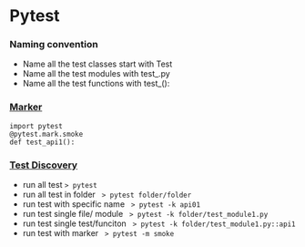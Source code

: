 # Pytest

### Naming convention
- Name all the test classes start with Test 
- Name all the test modules with test_.py 
- Name all the test functions with test_():
### [Marker](#marker)
```
import pytest
@pytest.mark.smoke
def test_api1():
```
### [Test Discovery](#Test)
- run all test
  ``` > pytest ```
- run all test in folder
  ``` > pytest folder/folder```
- run test with specific name
  ``` > pytest -k api01```
- run test single file/ module
  ``` > pytest -k folder/test_module1.py```
- run test single test/funciton
  ``` > pytest -k folder/test_module1.py::api1```
- run test with marker
  ``` > pytest -m smoke```


